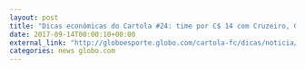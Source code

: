 ```yaml
---
layout: post
title: "Dicas econômicas do Cartola #24: time por C$ 14 com Cruzeiro, Grêmio e Hernanes"
date: 2017-09-14T00:00:10+00:00
external_link: "http://globoesporte.globo.com/cartola-fc/dicas/noticia/dicas-economicas-do-cartola-24-time-por-c-114-com-cruzeiro-gremio-e-hernanes.ghtml"
categories: news globo.com
---
```

